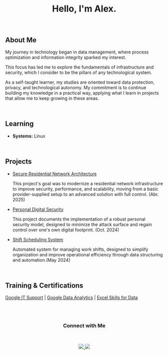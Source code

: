 <div align="center">
  <h1>Hello, I'm Alex.</h1>
  <h3></h3>
</div>

<br>

## About Me

My journey in technology began in data management, where process optimization and information integrity sparked my interest.

 This focus has led me to explore the fundamentals of infrastructure and security, which I consider to be the pillars of any technological system.

 As a self-taught learner, my studies are oriented toward data protection, privacy, and technological autonomy. My commitment is to continue building my knowledge in a practical way, applying what I learn in projects that allow me to keep growing in these areas.
 
<br>

## Learning

- **Systems:** Linux


<br>


## Projects

- [Secure Residential Network Architecture](https://github.com/AlxStoica/Secure-Residential-Network-Architecture)

  This project's goal was to modernize a residential network infrastructure to improve security, performance, and scalability, moving from a basic provider-supplied setup to an advanced solution with full control. (Abr. 2025)

- [Personal Digital Security](https://github.com/AlxStoica/Personal-Digital-Security)

  This project documents the implementation of a robust personal security model, designed to minimize the attack surface and regain control over one's own digital footprint. (Oct. 2024)

- [Shift Scheduling System](https://github.com/Daxst/Shift-Scheduling-System)

  Automated system for managing work shifts, designed to simplify organization and improve operational efficiency through data structuring and automation.(May 2024)

<br>


## Training & Certifications

  [Google IT Support](https://www.coursera.org/account/accomplishments/specialization/ZDVH4RFWRVB6) | [Google Data Analytics](https://coursera.org/share/273d71856651a38cf257f11c2494ecde) | [Excel Skills for Data](https://coursera.org/share/5d449590e3504e08f93add34861e6158)


<br><br>

<div align="center">
  <h3>Connect with Me</h3>
  <br>
  <p>
    <a href="https://www.linkedin.com/in/alexandruds/">
      <img src="https://img.shields.io/badge/-LinkedIn-0077B5?style=flat&logo=linkedin&logoColor=white"/>
    </a>
    <a href="mailto:alexds@keemail.me">
      <img src="https://img.shields.io/badge/-Email-D14836?style=flat&logo=gmail&logoColor=white"/>
    </a>
